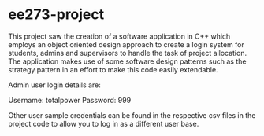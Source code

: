 # ee273-project

This project saw the creation of a software application in C++ which employs an object oriented design approach to create a login system for students, admins and supervisors to handle the task of project allocation. The application makes use of some software design patterns such as the strategy pattern in an effort to make this code easily extendable.

Admin user login details are:

Username: totalpower
Password: 999

Other user sample credentials can be found in the respective csv files in the project code to allow you to log in as a different user base.
